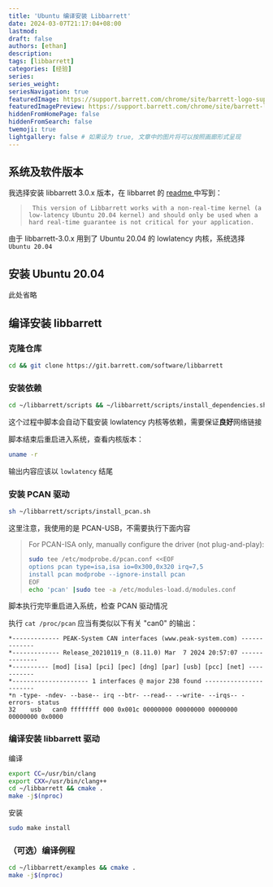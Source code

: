 ```yaml
---
title: 'Ubuntu 编译安装 Libbarrett'
date: 2024-03-07T21:17:04+08:00
lastmod: 
draft: false
authors: [ethan]
description: 
tags: [libbarrett]
categories: [经验]
series: 
series_weight: 
seriesNavigation: true
featuredImage: https://support.barrett.com/chrome/site/barrett-logo-support.jpg
featuredImagePreview: https://support.barrett.com/chrome/site/barrett-logo-support.jpg
hiddenFromHomePage: false
hiddenFromSearch: false
twemoji: true
lightgallery: false # 如果设为 true, 文章中的图片将可以按照画廊形式呈现
---
```

<!--more-->

## 系统及软件版本

我选择安装  libbarrett 3.0.x 版本，在 libbarret 的 [readme ](https://git.barrett.com/software/libbarrett)中写到：

> ` This version of Libbarrett works with a non-real-time kernel (a low-latency Ubuntu 20.04 kernel) and should only be used when a hard real-time guarantee is not critical for your application.`

由于 libbarrett-3.0.x 用到了 Ubuntu 20.04 的 lowlatency 内核，系统选择 `Ubuntu 20.04`

## 安装 Ubuntu 20.04

此处省略

## 编译安装 libbarrett

### 克隆仓库

```bash
cd && git clone https://git.barrett.com/software/libbarrett
```

### 安装依赖

```bash
cd ~/libbarrett/scripts && ~/libbarrett/scripts/install_dependencies.sh
```

这个过程中脚本会自动下载安装 lowlatency 内核等依赖，需要保证**良好**网络链接

脚本结束后重启进入系统，查看内核版本：

```bash
uname -r
```

输出内容应该以 `lowlatency` 结尾

### 安装 PCAN 驱动

```bash
sh ~/libbarrett/scripts/install_pcan.sh
```

这里注意，我使用的是 PCAN-USB，不需要执行下面内容

> For PCAN-ISA only, manually configure the driver (not plug-and-play):
>
> ```bash
> sudo tee /etc/modprobe.d/pcan.conf <<EOF
> options pcan type=isa,isa io=0x300,0x320 irq=7,5
> install pcan modprobe --ignore-install pcan
> EOF
> echo 'pcan' |sudo tee -a /etc/modules-load.d/modules.conf
> ```

脚本执行完毕重启进入系统，检查 PCAN 驱动情况

执行 `cat /proc/pcan` 应当有类似以下有关 "can0" 的输出：

```
*------------- PEAK-System CAN interfaces (www.peak-system.com) -------------
*------------- Release_20210119_n (8.11.0) Mar  7 2024 20:57:07 --------------
*---------- [mod] [isa] [pci] [pec] [dng] [par] [usb] [pcc] [net] -----------
*--------------------- 1 interfaces @ major 238 found -----------------------
*n -type- -ndev- --base-- irq --btr- --read-- --write- --irqs-- -errors- status
32    usb   can0 ffffffff 000 0x001c 00000000 00000000 00000000 00000000 0x0000
```

### 编译安装 libbarrett 驱动

编译

```bash
export CC=/usr/bin/clang
export CXX=/usr/bin/clang++
cd ~/libbarrett && cmake .
make -j$(nproc)
```

安装

```bash
sudo make install
```

### （可选）编译例程

```bash
cd ~/libbarrett/examples && cmake .
make -j$(nproc)
```